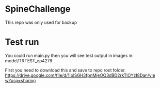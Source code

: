 # SpineChallenge

This repo was only used for backup

# Test run
You could run main.py then you will see test output in images in model/TRTEST_ep4278

First you need to download this and save to repo root folder.
https://drive.google.com/file/d/1IolSGH3fpnMjeOQ3dBD2rkTIOYzI8Dan/view?usp=sharing
